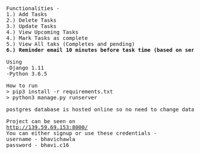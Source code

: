 <pre>
Functionalities - 
1.) Add Tasks
2.) Delete Tasks
3.) Update Tasks
4.) View Upcoming Tasks
4.) Mark Tasks as complete
5.) View All taks (Completes and pending)
<b>6.) Reminder email 10 minutes before task time (based on server time). </b>

Using
-Django 1.11
-Python 3.6.5

How to run
> pip3 install -r requirements.txt
> python3 manage.py runserver

postgres database is hosted online so no need to change database settings even when running locally.

Project can be seen on
<a href="http://139.59.69.153:8000/" target="_blank">http://139.59.69.153:8000/</a>
You can either signup or use these credentials - 
username - bhavichawla
password - bhavi.c16
</pre>
